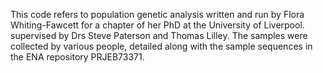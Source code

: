 This code refers to population genetic analysis written and run by Flora Whiting-Fawcett for a chapter of her PhD at the University of Liverpool. supervised by Drs Steve Paterson and Thomas Lilley.
The samples were collected by various people, detailed along with the sample sequences in the ENA repository PRJEB73371.
